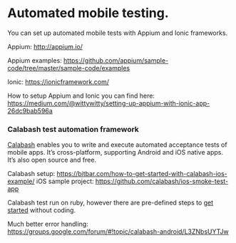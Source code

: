 # Automated mobile testing.
You can set up automated mobile tests with Appium and Ionic frameworks.

Appium: http://appium.io/

Appium examples: https://github.com/appium/sample-code/tree/master/sample-code/examples

Ionic: https://ionicframework.com/


How to setup Appium and Ionic you can find here: https://medium.com/@wittywitty/setting-up-appium-with-ionic-app-26dc9bab596a

### Calabash test automation framework

[Calabash](http://calaba.sh/) enables you to write and execute automated acceptance tests of mobile apps. It’s cross-platform, supporting Android and iOS native apps. It’s also open source and free.

Calabash setup: https://bitbar.com/how-to-get-started-with-calabash-ios-example/
iOS sample project: https://github.com/calabash/ios-smoke-test-app

Calabash test run on ruby, however there are pre-defined steps to [get started](https://github.com/calabash/calabash-ios/wiki/02-Predefined-steps) without coding.

Much better error handling: https://groups.google.com/forum/#!topic/calabash-android/L3ZNbsUYTJw

